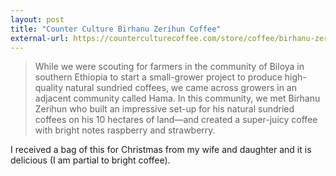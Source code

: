```yaml
---
layout: post
title: "Counter Culture Birhanu Zerihun Coffee"
external-url: https://counterculturecoffee.com/store/coffee/birhanu-zerihun
---
```

 
> While we were scouting for farmers in the community of Biloya in southern Ethiopia to start a small-grower project to produce high-quality natural sundried coffees, we came across growers in an adjacent community called Hama. In this community, we met Birhanu Zerihun who built an impressive set-up for his natural sundried coffees on his 10 hectares of land—and created a super-juicy coffee with bright notes raspberry and strawberry. 

I received a bag of this for Christmas from my wife and daughter and it is delicious (I am partial to bright coffee). 